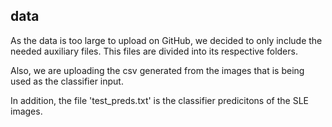 ## data

As the data is too large to upload on GitHub, we decided to only include the needed auxiliary files. This files are divided into its respective folders.

Also, we are uploading the csv generated from the images that is being used as the classifier input.

In addition, the file 'test_preds.txt' is the classifier predicitons of the SLE images.